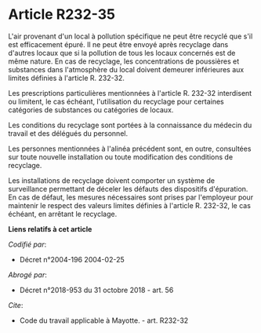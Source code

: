 # Article R232-35

L'air provenant d'un local à pollution spécifique ne peut être recyclé que s'il est efficacement épuré. Il ne peut être
envoyé après recyclage dans d'autres locaux que si la pollution de tous les locaux concernés est de même nature. En cas de
recyclage, les concentrations de poussières et substances dans l'atmosphère du local doivent demeurer inférieures aux limites
définies à l'article R. 232-32. 

Les prescriptions particulières mentionnées à l'article R. 232-32 interdisent ou limitent, le cas échéant, l'utilisation du
recyclage pour certaines catégories de substances ou catégories de locaux. 

Les conditions du recyclage sont portées à la connaissance du médecin du travail et des délégués du personnel. 

Les personnes mentionnées à l'alinéa précédent sont, en outre, consultées sur toute nouvelle installation ou toute
modification des conditions de recyclage. 

Les installations de recyclage doivent comporter un système de surveillance permettant de déceler les défauts des dispositifs
d'épuration. En cas de défaut, les mesures nécessaires sont prises par l'employeur pour maintenir le respect des valeurs
limites définies à l'article R. 232-32, le cas échéant, en arrêtant le recyclage.

**Liens relatifs à cet article**

_Codifié par_:

  - Décret n°2004-196 2004-02-25

_Abrogé par_:

  - Décret n°2018-953 du 31 octobre 2018 - art. 56

_Cite_:

  - Code du travail applicable à Mayotte. - art. R232-32
